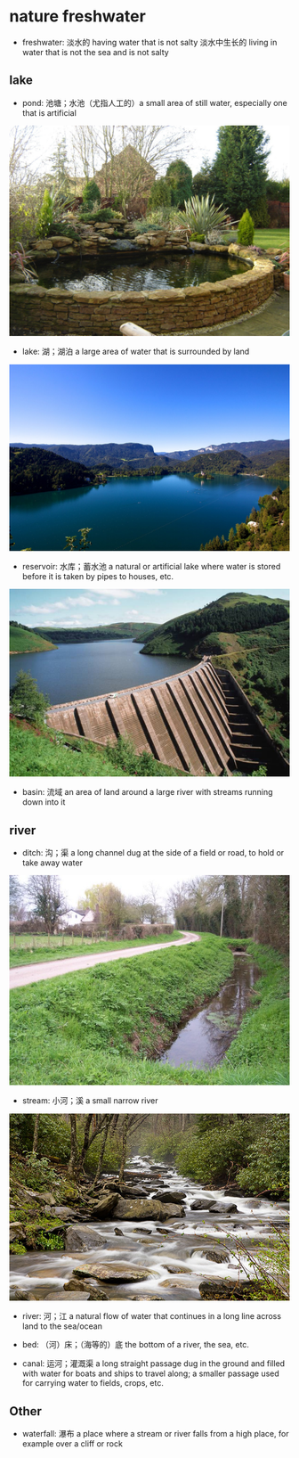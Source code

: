 # nature freshwater

- freshwater: 淡水的 having water that is not salty 淡水中生长的 living in water that is not the sea and is not salty

## lake

- pond: 池塘；水池（尤指人工的）a small area of still water, especially one that is artificial

![](images/pond.jpg)

- lake: 湖；湖泊 a large area of water that is surrounded by land

![](images/lake.jpg)

- reservoir: 水库；蓄水池 a natural or artificial lake where water is stored before it is taken by pipes to houses, etc.

![](images/reservoir.jpg)

- basin: 流域 an area of land around a large river with streams running down into it

## river

- ditch: 沟；渠 a long channel dug at the side of a field or road, to hold or take away water

![](images/ditch.jpg)

- stream: 小河；溪 a small narrow river

![](images/stream.jpg)

- river: 河；江 a natural flow of water that continues in a long line across land to the sea/ocean
- bed: （河）床；（海等的）底 the bottom of a river, the sea, etc.

- canal: 运河；灌溉渠 a long straight passage dug in the ground and filled with water for boats and ships to travel along; a smaller passage used for carrying water to fields, crops, etc.


## Other

- waterfall: 瀑布 a place where a stream or river falls from a high place, for example over a cliff or rock
